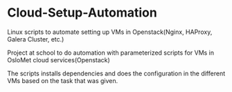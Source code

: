 # Cloud-Setup-Automation
Linux scripts to automate setting up VMs in Openstack(Nginx, HAProxy, Galera Cluster, etc.)

Project at school to do automation with parameterized scripts for VMs in OsloMet cloud services(Openstack)

The scripts installs dependencies and does the configuration in the different VMs based on the task that was given. 

